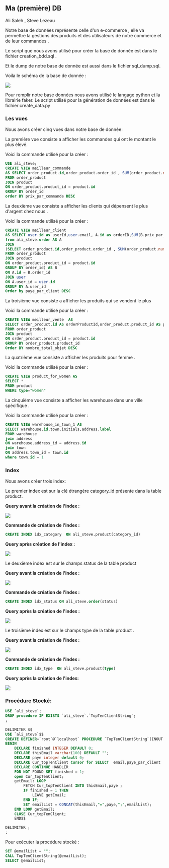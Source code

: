## **Ma (première) DB** 

Ali Saleh , Steve Lezeau

Notre base de données représente celle d'un e-commerce , elle va permettre la gestions des produits et  des utilisateurs  de notre commerce et de leur commandes .

Le script que nous avons utilisé pour créer la base de donnée est dans le fichier  creation_bdd.sql .

Et le dump de notre base de donnée est aussi dans le fichier  sql_dump.sql.

Voila le schéma de la base de donnée :

![](./png/bdd.png)

Pour remplir notre base données  nous avons utilisé le langage python et la librairie faker. Le script utilisé pour la génération de données est dans le fichier  create_data.py

<div style="page-break-after: always;"></div>

### Les vues 

Nous avons créer cinq vues dans notre base de donnée:

La première vue  consiste a afficher les commandes qui ont  le montant le plus élevé.

Voici la commande utilisé pour la créer :

```sql
USE ali_steve;
CREATE VIEW meilleur_commande
AS SELECT order_product.id,order_product.order_id , SUM(order_product.number * product.price) AS prix_par_commande
FROM order_product 
JOIN product
ON order_product.product_id = product.id
GROUP BY order_id
order BY prix_par_commande DESC

```

La deuxième vue consiste a afficher les clients qui dépensent le plus d'argent chez nous .

Voici la commande utilisé pour la créer :

```sql
CREATE VIEW meilleur_client
AS SELECT user.id as userId,user.email, A.id as orderID,SUM(B.prix_par_commande) AS paye_par_client 
from ali_steve.order AS A
JOIN  
(SELECT order_product.id,order_product.order_id , SUM(order_product.number * product.price) AS prix_par_commande
FROM order_product 
JOIN product
ON order_product.product_id = product.id
GROUP BY order_id) AS B 
ON A.id = B.order_id
JOIN user
ON A.user_id = user.id
GROUP BY A.user_id
Order by paye_par_client DESC
```

<div style="page-break-after: always;"></div>

La troisième vue consiste a afficher les produits qui se vendent le plus 

Voici la commande utilisé pour la créer :

```sql
CREATE VIEW meilleur_vente  AS 
SELECT order_product.id AS orderProductId,order_product.product_id AS productId,product.name, SUM(order_product.number ) AS nombre_total_objet
FROM order_product 
JOIN product
ON order_product.product_id = product.id
GROUP BY order_product.product_id
Order BY nombre_total_objet DESC
```

La quatrième vue consiste a afficher les  produits pour femme .

Voici la commande utilisé pour la créer :

```sql
CREATE VIEW product_for_women AS
SELECT * 
FROM product
WHERE type="women"
```

La cinquième  vue consiste a afficher les warehouse dans une ville spécifique .

Voici la commande utilisé pour la créer :

```sql
CREATE VIEW warehouse_in_town_1 AS
SELECT warehouse.id,town.initials,address.label 
FROM warehouse
join address
ON warehouse.address_id = address.id
join town
ON address.town_id = town.id
where town.id = 1
```

<div style="page-break-after: always;"></div>

### Index 

Nous avons créer trois index:

Le premier index est sur la clé étrangère category_id présente dans la table product.

**Query avant la création de l'index :** 

![](./png/index_category_avant.png)

**Commande de création de l'index :**

```sql
CREATE INDEX idx_category  ON ali_steve.product(category_id)
```

**Query après création de l'index :**

![](./png/index_category_apres.png)

<div style="page-break-after: always;"></div>

Le deuxième  index est sur le champs status de la table product

**Query avant la  création de l'index :**

![](./png/index_status_avant.png)

**Commande de création de l'index :**

```sql
CREATE INDEX idx_status ON ali_steve.order(status)
```

**Query après la création de l'index :**

![](./png/index_status_apres.png)

<div style="page-break-after: always;"></div>

Le troisième index est sur le champs type de la table product .

**Query avant la création de l'index :**

![](./png/index_type_avant.png)



**Commande de création de l'index :**

```sql
CREATE INDEX idx_type  ON ali_steve.product(type)
```

**Query après la création de l'index:**

![](./png/index_type_apres.png)

<div style="page-break-after: always;"></div>

### Procédure Stocké:

```sql
USE `ali_steve`;
DROP procedure IF EXISTS `ali_steve`.`TopTenClientString`;
;

DELIMITER $$
USE `ali_steve`$$
CREATE DEFINER=`root`@`localhost` PROCEDURE `TopTenClientString`(INOUT emailList varchar(4000))
BEGIN
    DECLARE finished INTEGER DEFAULT 0;
    DECLARE thisEmail varchar(100) DEFAULT "";
    DECLARE paye integer default 0;
	DECLARE Cur_topTenClient Cursor for SELECT  email,paye_par_client  FROM meilleur_client limit 10;
    DECLARE CONTINUE HANDLER 
	FOR NOT FOUND SET finished = 1;
	open Cur_topTenClient;
	getEmail: LOOP
		FETCH Cur_topTenClient INTO thisEmail,paye ;
		IF finished = 1 THEN 
			LEAVE getEmail;
		END IF;
		SET emailList = CONCAT(thisEmail,"=",paye,";",emailList);
	END LOOP getEmail;
    CLOSE Cur_topTenClient;
	END$$

DELIMITER ;
;

```

 Pour exécuter la procédure stocké  :

```sql
SET @emailList = ""; 
CALL TopTenClientString(@emailList); 
SELECT @emailList;
```

